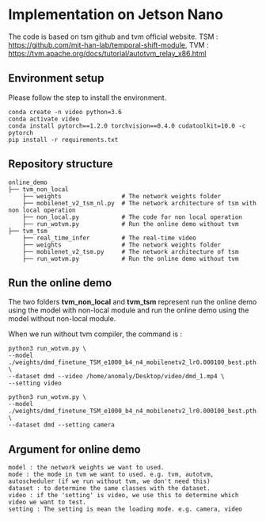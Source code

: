 # Implementation on Jetson Nano
The code is based on tsm github and tvm official website. 
TSM : https://github.com/mit-han-lab/temporal-shift-module,
TVM : https://tvm.apache.org/docs/tutorial/autotvm_relay_x86.html


## Environment setup
Please follow the step to install the environment.

```
conda create -n video python=3.6
conda activate video
conda install pytorch==1.2.0 torchvision==0.4.0 cudatoolkit=10.0 -c pytorch
pip install -r requirements.txt
```


## Repository structure
```
online_demo
├── tvm_non_local
    ├── weights                 # The network weights folder
    ├── mobilenet_v2_tsm_nl.py  # The network architecture of tsm with non local operation 
    ├── non_local.py            # The code for non local operation
    ├── run_wotvm.py            # Run the online demo without tvm
├── tvm_tsm
    ├── real_time_infer         # The real-time video
    ├── weights                 # The network weights folder
    ├── mobilenet_v2_tsm.py     # The network architecture of tsm
    ├── run_wotvm.py            # Run the online demo without tvm
```


## Run the online demo
The two folders **tvm_non_local** and **tvm_tsm** represent run the online demo using the model with non-local module and run the online demo using the model without non-local module.

When we run without tvm compiler, the command is : 

```
python3 run_wotvm.py \
--model ./weights/dmd_finetune_TSM_e1000_b4_n4_mobilenetv2_lr0.000100_best.pth.tar \
--dataset dmd --video /home/anomaly/Desktop/video/dmd_1.mp4 \
--setting video
```

```
python3 run_wotvm.py \
--model ./weights/dmd_finetune_TSM_e1000_b4_n4_mobilenetv2_lr0.000100_best.pth.tar \
--dataset dmd --setting camera
```


## Argument for online demo
```
model : the network weights we want to used.
mode : the mode in tvm we want to used. e.g. tvm, autotvm, autoscheduler (if we run without tvm, we don't need this)
dataset : to determine the same classes with the dataset.
video : if the 'setting' is video, we use this to determine which video we want to test.
setting : The setting is mean the loading mode. e.g. camera, video
```


